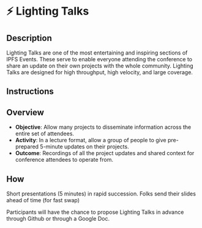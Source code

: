 # ⚡️ Lighting Talks

## Description

Lighting Talks are one of the most entertaining and inspiring sections of IPFS Events. These serve to enable everyone attending the conference to share an update on their own projects with the whole community. Lighting Talks are designed for high throughput, high velocity, and large coverage.

## Instructions

## Overview

- **Objective**: Allow many projects to disseminate information across the entire set of attendees.
- **Activity**: In a lecture format, allow a group of people to give pre-prepared 5-minute updates on their projects.
- **Outcome**: Recordings of all the project updates and shared context for conference attendees to operate from.

## How

Short presentations (5 minutes) in rapid succession. Folks send their slides ahead of time (for fast swap) 

Participants will have the chance to propose Lighting Talks in advance through Github or through a Google Doc.
